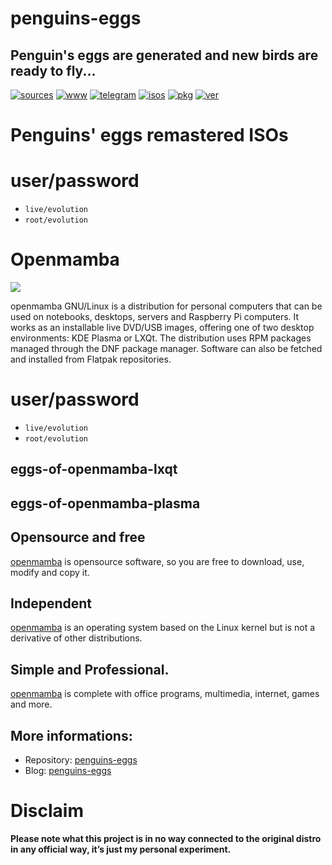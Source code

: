 penguins-eggs
=============

## Penguin&#39;s eggs are generated and new birds are ready to fly...
[![sources](https://img.shields.io/badge/github-sources-cyan)](https://github.com/pieroproietti/penguins-eggs)
[![www](https://img.shields.io/badge/www-blog-cyan)](https://penguins-eggs.net)
[![telegram](https://img.shields.io/badge/telegram-group-cyan)](https://t.me/penguins_eggs)
[![isos](https://img.shields.io/badge/images-ISO-blue)](https://sourceforge.net/projects/penguins-eggs/files/ISOS)
[![pkg](https://img.shields.io/badge/packages-bin-blue)](https://sourceforge.net/projects/penguins-eggs/files/Packages)
[![ver](https://img.shields.io/npm/v/penguins-eggs.svg)](https://npmjs.org/package/penguins-eggs)

# Penguins' eggs remastered ISOs

# user/password
* ```live/evolution```
* ```root/evolution```

# Openmamba
![](https://openmamba.org/it/wp-content/uploads/sites/3/2019/11/openmamba-306x55.png)


openmamba GNU/Linux is a distribution for personal computers that can be used on notebooks, desktops, servers and Raspberry Pi computers. It works as an installable live DVD/USB images, offering one of two desktop environments: KDE Plasma or LXQt. The distribution uses RPM packages managed through the DNF package manager. Software can also be fetched and installed from Flatpak repositories.


# user/password
* ```live/evolution```
* ```root/evolution```

## eggs-of-openmamba-lxqt
## eggs-of-openmamba-plasma


## Opensource and free
[openmamba](https://openmamba.org/it/) is opensource software, so you are free to download, use, modify and copy it.

## Independent
[openmamba](https://openmamba.org/it/) is an operating system based on the Linux kernel but is not a derivative of other distributions.

## Simple and Professional.
[openmamba](https://openmamba.org/it/) is complete with office programs, multimedia, internet, games and more.


## More informations:

* Repository: [penguins-eggs](https://github.com/pieroproietti/penguins-eggs)
* Blog: [penguins-eggs](https://penguins-eggs.net)

# Disclaim
__Please note what this project is in no way connected to the original distro in any official way, it’s just my personal experiment.__










